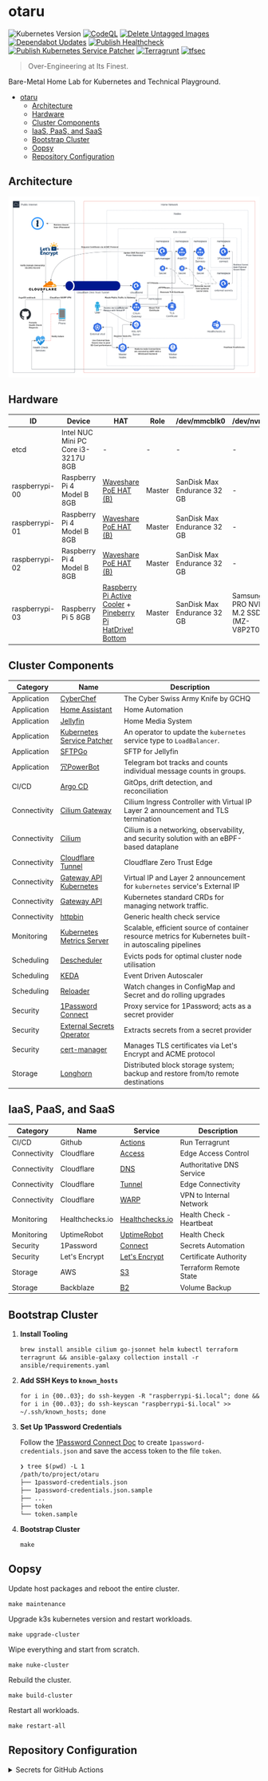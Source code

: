 # otaru

![Kubernetes Version](https://img.shields.io/badge/Kubernetes-v1.30.4+k3s1-blue)
[![CodeQL](https://github.com/siutsin/otaru/actions/workflows/github-code-scanning/codeql/badge.svg)](https://github.com/siutsin/otaru/actions/workflows/github-code-scanning/codeql)
[![Delete Untagged Images](https://github.com/siutsin/otaru/actions/workflows/delete-untagged-images.yaml/badge.svg)](https://github.com/siutsin/otaru/actions/workflows/delete-untagged-images.yaml)
[![Dependabot Updates](https://github.com/siutsin/otaru/actions/workflows/dependabot/dependabot-updates/badge.svg)](https://github.com/siutsin/otaru/actions/workflows/dependabot/dependabot-updates)
[![Publish Healthcheck](https://github.com/siutsin/otaru/actions/workflows/publish-healthcheck.yaml/badge.svg)](https://github.com/siutsin/otaru/actions/workflows/publish-healthcheck.yaml)
[![Publish Kubernetes Service Patcher](https://github.com/siutsin/otaru/actions/workflows/publish-kubernetes-service-patcher.yaml/badge.svg)](https://github.com/siutsin/otaru/actions/workflows/publish-kubernetes-service-patcher.yaml)
[![Terragrunt](https://github.com/siutsin/otaru/actions/workflows/terragrunt.yaml/badge.svg)](https://github.com/siutsin/otaru/actions/workflows/terragrunt.yaml)
[![tfsec](https://github.com/siutsin/otaru/actions/workflows/tfsec.yml/badge.svg)](https://github.com/siutsin/otaru/actions/workflows/tfsec.yml)

> Over-Engineering at Its Finest.

Bare-Metal Home Lab for Kubernetes and Technical Playground.

<!-- TOC -->
* [otaru](#otaru)
  * [Architecture](#architecture)
  * [Hardware](#hardware)
  * [Cluster Components](#cluster-components)
  * [IaaS, PaaS, and SaaS](#iaas-paas-and-saas)
  * [Bootstrap Cluster](#bootstrap-cluster)
  * [Oopsy](#oopsy)
  * [Repository Configuration](#repository-configuration)
<!-- TOC -->

## Architecture

![Architecture](assets/otaru-architecture.png)

## Hardware

| ID             | Device                              | HAT                                                                                                                                                                                           | Role   | /dev/mmcblk0                | /dev/nvme0n1                                    |
|----------------|-------------------------------------|-----------------------------------------------------------------------------------------------------------------------------------------------------------------------------------------------|--------|-----------------------------|-------------------------------------------------|
| etcd           | Intel NUC Mini PC Core i3-3217U 8GB | -                                                                                                                                                                                             | -      | -                           | -                                               |
| raspberrypi-00 | Raspberry Pi 4 Model B 8GB          | [Waveshare PoE HAT (B)](https://thepihut.com/products/power-over-ethernet-hat-for-raspberry-pi-4-3b)                                                                                          | Master | SanDisk Max Endurance 32 GB | -                                               |
| raspberrypi-01 | Raspberry Pi 4 Model B 8GB          | [Waveshare PoE HAT (B)](https://thepihut.com/products/power-over-ethernet-hat-for-raspberry-pi-4-3b)                                                                                          | Master | SanDisk Max Endurance 32 GB | -                                               |
| raspberrypi-02 | Raspberry Pi 4 Model B 8GB          | [Waveshare PoE HAT (B)](https://thepihut.com/products/power-over-ethernet-hat-for-raspberry-pi-4-3b)                                                                                          | Master | SanDisk Max Endurance 32 GB | -                                               |
| raspberrypi-03 | Raspberry Pi 5 8GB                  | [Raspberry Pi Active Cooler](https://www.raspberrypi.com/products/active-cooler/) + [Pineberry Pi HatDrive! Bottom](https://pineberrypi.com/products/hatdrive-bottom-2230-2242-2280-for-rpi5) | Master | SanDisk Max Endurance 32 GB | Samsung 980 PRO NVMe™ M.2 SSD 2TB (MZ-V8P2T0BW) |

## Cluster Components

| Category     | Name                                                                                                | Description                                                                                            |
|--------------|-----------------------------------------------------------------------------------------------------|--------------------------------------------------------------------------------------------------------|
| Application  | [CyberChef](https://github.com/gchq/CyberChef)                                                      | The Cyber Swiss Army Knife by GCHQ                                                                     |
| Application  | [Home Assistant](https://www.home-assistant.io/)                                                    | Home Automation                                                                                        |
| Application  | [Jellyfin](https://jellyfin.org/)                                                                   | Home Media System                                                                                      |
| Application  | [Kubernetes Service Patcher](helm-charts/kubernetes-service-patcher)                                | An operator to update the `kubernetes` service type to `LoadBalancer`.                                 |
| Application  | [SFTPGo](https://github.com/drakkan/sftpgo)                                                         | SFTP for Jellyfin                                                                                      |
| Application  | [冗PowerBot](https://github.com/siutsin/telegram-jung2-bot)                                          | Telegram bot tracks and counts individual message counts in groups.                                    |
| CI/CD        | [Argo CD](https://github.com/argoproj/argo-cd)                                                      | GitOps, drift detection, and reconciliation                                                            |
| Connectivity | [Cilium Gateway](helm-charts/cilium-gateway)                                                        | Cilium Ingress Controller with Virtual IP Layer 2 announcement and TLS termination                     |
| Connectivity | [Cilium](https://cilium.io/)                                                                        | Cilium is a networking, observability, and security solution with an eBPF-based dataplane              |
| Connectivity | [Cloudflare Tunnel](https://developers.cloudflare.com/cloudflare-one/connections/connect-networks/) | Cloudflare Zero Trust Edge                                                                             |
| Connectivity | [Gateway API Kubernetes](helm-charts/gateway-api-kubernetes)                                        | Virtual IP and Layer 2 announcement for `kubernetes` service's External IP                             |
| Connectivity | [Gateway API](https://gateway-api.sigs.k8s.io/)                                                     | Kubernetes standard CRDs for managing network traffic.                                                 |
| Connectivity | [httpbin](https://github.com/Kong/httpbin)                                                          | Generic health check service                                                                           |
| Monitoring   | [Kubernetes Metrics Server](https://github.com/kubernetes-sigs/metrics-server)                      | Scalable, efficient source of container resource metrics for Kubernetes built-in autoscaling pipelines |
| Scheduling   | [Descheduler](https://github.com/kubernetes-sigs/descheduler)                                       | Evicts pods for optimal cluster node utilisation                                                       |
| Scheduling   | [KEDA](https://keda.sh/)                                                                            | Event Driven Autoscaler                                                                                |
| Scheduling   | [Reloader](https://github.com/stakater/Reloader)                                                    | Watch changes in ConfigMap and Secret and do rolling upgrades                                          |
| Security     | [1Password Connect](https://github.com/1Password/connect)                                           | Proxy service for 1Password; acts as a secret provider                                                 |
| Security     | [External Secrets Operator](https://github.com/external-secrets/external-secrets)                   | Extracts secrets from a secret provider                                                                |
| Security     | [cert-manager](https://github.com/cert-manager/cert-manager)                                        | Manages TLS certificates via Let's Encrypt and ACME protocol                                           |
| Storage      | [Longhorn](https://github.com/longhorn/longhorn)                                                    | Distributed block storage system; backup and restore from/to remote destinations                       |

## IaaS, PaaS, and SaaS

| Category     | Name            | Service                                                                                    | Description               |
|--------------|-----------------|--------------------------------------------------------------------------------------------|---------------------------|
| CI/CD        | Github          | [Actions](https://github.com/features/actions)                                             | Run Terragrunt            |
| Connectivity | Cloudflare      | [Access](https://developers.cloudflare.com/cloudflare-one/policies/access/)                | Edge Access Control       |
| Connectivity | Cloudflare      | [DNS](https://developers.cloudflare.com/dns/)                                              | Authoritative DNS Service |
| Connectivity | Cloudflare      | [Tunnel](https://developers.cloudflare.com/cloudflare-one/connections/connect-networks/)   | Edge Connectivity         |
| Connectivity | Cloudflare      | [WARP](https://developers.cloudflare.com/cloudflare-one/connections/connect-devices/warp/) | VPN to Internal Network   |
| Monitoring   | Healthchecks.io | [Healthchecks.io](https://healthchecks.io/)                                                | Health Check - Heartbeat  |
| Monitoring   | UptimeRobot     | [UptimeRobot](https://uptimerobot.com/)                                                    | Health Check              |
| Security     | 1Password       | [Connect](https://developer.1password.com/docs/connect/)                                   | Secrets Automation        |
| Security     | Let's Encrypt   | [Let's Encrypt](https://letsencrypt.org/)                                                  | Certificate Authority     |
| Storage      | AWS             | [S3](https://aws.amazon.com/s3/)                                                           | Terraform Remote State    |
| Storage      | Backblaze       | [B2](https://www.backblaze.com/cloud-storage)                                              | Volume Backup             |

## Bootstrap Cluster

1. **Install Tooling**
    ```shell
    brew install ansible cilium go-jsonnet helm kubectl terraform terragrunt && ansible-galaxy collection install -r ansible/requirements.yaml
    ```
2. **Add SSH Keys to `known_hosts`**
    ```shell
    for i in {00..03}; do ssh-keygen -R "raspberrypi-$i.local"; done && for i in {00..03}; do ssh-keyscan "raspberrypi-$i.local" >> ~/.ssh/known_hosts; done
    ```
3. **Set Up 1Password Credentials**

   Follow the [1Password Connect Doc](https://developer.1password.com/docs/connect/get-started/#step-2-deploy-1password-connect-server) to create `1password-credentials.json` and
   save the access token to the file `token`.

    ```shell
    ❯ tree $(pwd) -L 1
    /path/to/project/otaru
    ├── 1password-credentials.json
    ├── 1password-credentials.json.sample
    ├── ...
    ├── token
    └── token.sample
    ```

4. **Bootstrap Cluster**
    ```shell
    make
    ```

## Oopsy

Update host packages and reboot the entire cluster.

```shell
make maintenance
```

Upgrade k3s kubernetes version and restart workloads.

```shell
make upgrade-cluster
```

Wipe everything and start from scratch.

```shell
make nuke-cluster
```

Rebuild the cluster.

```shell
make build-cluster
```

Restart all workloads.

```shell
make restart-all
```

## Repository Configuration

<details>
<summary>Secrets for GitHub Actions</summary>

| Key                             |
|---------------------------------|
| AWS_ACCESS_KEY_ID               |
| AWS_SECRET_ACCESS_KEY           |
| B2_APPLICATION_KEY              |
| B2_APPLICATION_KEY_ID           |
| CLOUDFLARE_ACCOUNT_ID           |
| CLOUDFLARE_API_TOKEN            |
| CLOUDFLARE_TUNNEL_SECRET        |
| CLOUDFLARE_ZONE                 |
| CLOUDFLARE_ZONE_ID              |
| CLOUDFLARE_ZONE_SUBDOMAIN       |
| CLOUDFLARE_ZONE_TUNNEL_IP_LIST  |
| GH_ADD_COMMENT_TOKEN            |
| GH_DELETE_UNTAGGED_IMAGES_TOKEN |
| UPTIME_ROBOT_API_KEY            |

</details>
